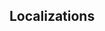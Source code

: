 [//]: <> (!!! ORDER OF ROWS IS REQUIRED !!!)
[//]: <> (menuLabel:'Localizations')
[//]: <> (menuAnchor:'menu-localizations')
[//]: <> (previous:'bobflux.md';next: 'routing.md')
[//]: <> (symlink:'../../../submodule/bobril-samples/articles/03_bobril-localizations.md')
<h2 id="menu-localizations">Localizations</h2>